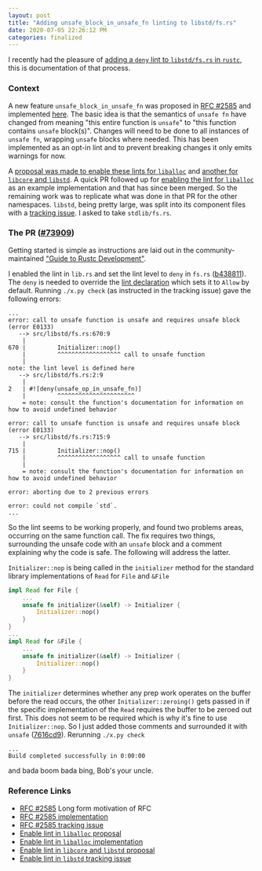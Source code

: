```yaml
---
layout: post
title: "Adding unsafe_block_in_unsafe_fn linting to libstd/fs.rs"
date: 2020-07-05 22:26:12 PM
categories: finalized
---
```


I recently had the pleasure of [adding a `deny` lint to `libstd/fs.rs` in `rustc`](https://github.com/rust-lang/rust/pull/73909), this is documentation of that process.

### Context

A new feature `unsafe_block_in_unsafe_fn` was proposed in [RFC #2585] and implemented [here][RFC #2585 implementation]. The basic idea is that the semantics of `unsafe fn` have changed from meaning "this entire function is `unsafe`" to "this function contains `unsafe` block(s)". Changes will need to be done to all instances of `unsafe fn`, wrapping `unsafe` blocks where needed. This has been implemented as an opt-in lint and to prevent breaking changes it only emits warnings for now.

A [proposal was made to enable these lints for `liballoc`][Enable lint in `liballoc` proposal] and [another for `libcore` and `libstd`][Enable lint in `libcore` and `libstd` proposal]. A quick PR followed up for [enabling the lint for `liballoc`][Enable lint in `liballoc` implementation] as an example implementation and that has since been merged. So the remaining work was to replicate what was done in that PR for the other namespaces. `libstd`, being pretty large, was split into its component files with a [tracking issue][Enable lint in `libstd` tracking issue]. I asked to take `stdlib/fs.rs`.

### The PR ([#73909])

Getting started is simple as instructions are laid out in the community-maintained ["Guide to Rustc Development"](https://rustc-dev-guide.rust-lang.org/about-this-guide.html).

I enabled the lint in `lib.rs` and set the lint level to `deny` in `fs.rs` ([b438811]). The `deny` is needed to override the [lint declaration] which sets it to `Allow` by default. Running `./x.py check` (as instructed in the tracking issue) gave the following errors:

    ...
    error: call to unsafe function is unsafe and requires unsafe block (error E0133)
       --> src/libstd/fs.rs:670:9
        |
    670 |         Initializer::nop()
        |         ^^^^^^^^^^^^^^^^^^ call to unsafe function
        |
    note: the lint level is defined here
       --> src/libstd/fs.rs:2:9
        |
    2   | #![deny(unsafe_op_in_unsafe_fn)]
        |         ^^^^^^^^^^^^^^^^^^^^^^
        = note: consult the function's documentation for information on how to avoid undefined behavior

    error: call to unsafe function is unsafe and requires unsafe block (error E0133)
       --> src/libstd/fs.rs:715:9
        |
    715 |         Initializer::nop()
        |         ^^^^^^^^^^^^^^^^^^ call to unsafe function
        |
        = note: consult the function's documentation for information on how to avoid undefined behavior

    error: aborting due to 2 previous errors

    error: could not compile `std`.
    ...

So the lint seems to be working properly, and found two problems areas, occurring on the same function call. The fix requires two things, surrounding the unsafe code with an `unsafe` block and a comment explaining why the code is safe. The following will address the latter.

`Initializer::nop` is being called in the `initializer` method for the standard library implementations of `Read` for `File` and `&File`

```rust
impl Read for File {
    ...
    unsafe fn initializer(&self) -> Initializer {
        Initializer::nop()
    }
}
...
impl Read for &File {
    ...
    unsafe fn initializer(&self) -> Initializer {
        Initializer::nop()
    }
}
```

The `initializer` determines whether any prep work operates on the buffer before the read occurs, the other `Initializer::zeroing()` gets passed in if the specific implementation of the `Read` requires the buffer to be zeroed out first. This does not seem to be required which is why it's fine to use `Initializer::nop`. So I just added those comments and surrounded it with `unsafe` ([7616cd9]). Rerunning `./x.py check`

    ...
    Build completed successfully in 0:00:00

and bada boom bada bing, Bob's your uncle.

### Reference Links

- [RFC #2585] Long form motivation of RFC
- [RFC #2585 implementation]
- [RFC #2585 tracking issue]
- [Enable lint in `liballoc` proposal]
- [Enable lint in `liballoc` implementation]
- [Enable lint in `libcore` and `libstd` proposal]
- [Enable lint in `libstd` tracking issue]


[RFC #2585]: https://github.com/rust-lang/rfcs/blob/master/text/2585-unsafe-block-in-unsafe-fn.md
[RFC #2585 implementation]: https://github.com/rust-lang/rust/pull/71862
[RFC #2585 tracking issue]: https://github.com/rust-lang/rust/issues/71668
[Enable lint in `liballoc` proposal]: https://github.com/rust-lang/compiler-team/issues/306
[Enable lint in `liballoc` implementation]: https://github.com/rust-lang/rust/pull/72709
[Enable lint in `libcore` and `libstd` proposal]: https://github.com/rust-lang/compiler-team/issues/317
[Enable lint in `libstd` tracking issue]: https://github.com/rust-lang/rust/issues/73904
[#73909]: https://github.com/rust-lang/rust/pull/73909
[b438811]:https://github.com/rust-lang/rust/pull/73909/commits/b438811029edfb3f39451c91d7e107e0338cf043
[7616cd9]: https://github.com/rust-lang/rust/pull/73909/commits/7616cd9ee9c2eb0cec7b76d608af7c8fad7704d4
[lint declaration]: https://github.com/eltonlaw/rust/blob/b438811029edfb3f39451c91d7e107e0338cf043/src/librustc_session/lint/builtin.rs#L535-L540

